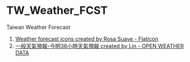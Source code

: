 # TW_Weather_FCST
 Taiwan Weather Forecast
1. <a href="https://www.flaticon.com/free-icon/weather-forecast_9176568?term=weather+forecast&page=1&position=3&origin=tag&related_id=9176568" title="weather forecast icons">Weather forecast icons created by Rosa Suave - Flaticon</a>
2. <a href="https://opendata.cwb.gov.tw/dataset/forecast/F-C0032-001" title="raw data (open source)">一般天氣預報-今明36小時天氣預報 created by Lin - OPEN WEATHER DATA</a>


